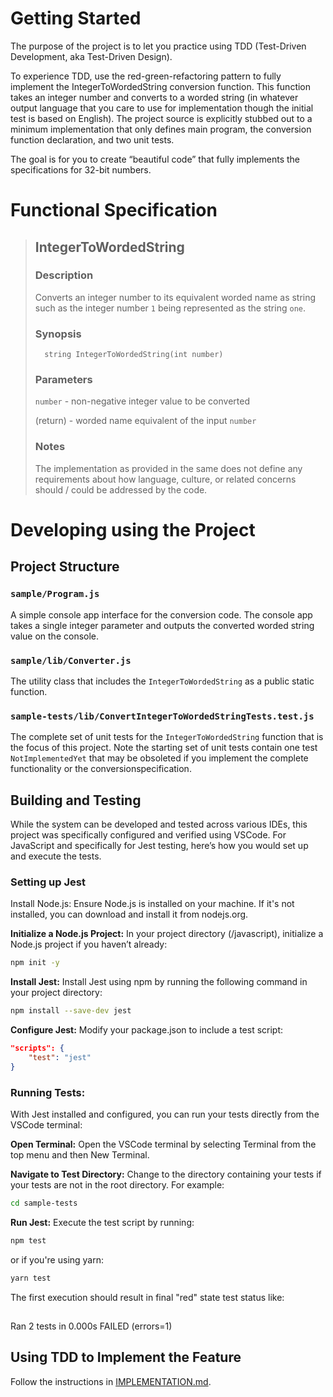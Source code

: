 # Getting Started

The purpose of the project is to let you practice using TDD (Test-Driven Development, aka Test-Driven Design). 

To experience TDD, use the red-green-refactoring pattern to fully implement the IntegerToWordedString conversion function. This function takes an integer number and converts to a worded string (in whatever output language that you care to use for implementation though the initial test is based on English). The project source is explicitly stubbed out to a minimum implementation that only defines main program, the conversion function declaration, and two unit tests.

The goal is for you to create “beautiful code” that fully implements the specifications for 32-bit numbers.

# Functional Specification

> ## IntegerToWordedString
>
> ### Description
>
> Converts an integer number to its equivalent worded name as string
> such as the integer number `1` being represented as the string `one`.
>
> ### Synopsis
>
>       string IntegerToWordedString(int number)
>
> ### Parameters
>
> `number` - non-negative integer value to be converted
>
> (return) - worded name equivalent of the input `number`
>
> ### Notes
>
> The implementation as provided in the same does not define any requirements
> about how language, culture, or related concerns should / could be
> addressed by the code.

# Developing using the Project

## Project Structure

### `sample/Program.js`

A simple console app interface for the conversion code. The console app takes a single integer parameter and outputs the converted worded string value on the console.

### `sample/lib/Converter.js`

The utility class that includes the `IntegerToWordedString` as a public static function.

### `sample-tests/lib/ConvertIntegerToWordedStringTests.test.js`

The complete set of unit tests for the `IntegerToWordedString` function that is the focus of this project. Note the starting set of unit tests contain one test `NotImplementedYet` that may be obsoleted if you implement the complete functionality or the conversionspecification.

## Building and Testing

While the system can be developed and tested across various IDEs, this project was specifically configured and verified using VSCode. For JavaScript and specifically for Jest testing, here’s how you would set up and execute the tests.

### Setting up Jest

Install Node.js: Ensure Node.js is installed on your machine. If it's not installed, you can download and install it from nodejs.org.

**Initialize a Node.js Project:** In your project directory (/javascript), initialize a Node.js project if you haven’t already:

```bash
npm init -y
```

**Install Jest:** Install Jest using npm by running the following command in your project directory:

```bash
npm install --save-dev jest
```

**Configure Jest:** Modify your package.json to include a test script:

```json
"scripts": {
    "test": "jest"
}
```

### Running Tests:

With Jest installed and configured, you can run your tests directly from the VSCode terminal:

**Open Terminal:** Open the VSCode terminal by selecting Terminal from the top menu and then New Terminal.

**Navigate to Test Directory:** Change to the directory containing your tests if your tests are not in the root directory. For example:

```bash
cd sample-tests
```

**Run Jest:** Execute the test script by running:

```bash
npm test
```

or if you're using yarn:

```bash
yarn test
```

The first execution should result in final "red" state test status like:

## <span style="color:red; font-family:monospace; font-weight: bold; white-space: pre-wrap;">

Ran 2 tests in 0.000s
FAILED (errors=1)

</span>

## Using TDD to Implement the Feature

Follow the instructions in [IMPLEMENTATION.md](../IMPLEMENTATION.md).